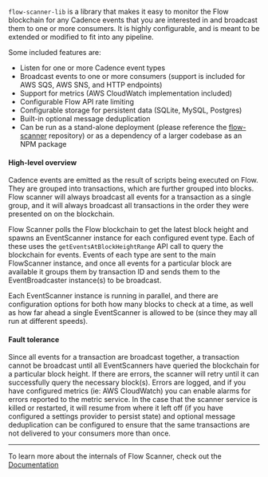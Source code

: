 `flow-scanner-lib` is a library that makes it easy to monitor the Flow blockchain for any Cadence events that you are interested in and broadcast them to one or more consumers. It is highly configurable, and is meant to be extended or modified to fit into any pipeline.

Some included features are:

-   Listen for one or more Cadence event types
-   Broadcast events to one or more consumers (support is included for AWS SQS, AWS SNS, and HTTP endpoints)
-   Support for metrics (AWS CloudWatch implementation included)
-   Configurable Flow API rate limiting
-   Configurable storage for persistent data (SQLite, MySQL, Postgres)
-   Built-in optional message deduplication
-   Can be run as a stand-alone deployment (please reference the [flow-scanner](https://github.com/rayvin-flow/flow-scanner/) repository) or as a dependency of a larger codebase as an NPM package

#### High-level overview

Cadence events are emitted as the result of scripts being executed on Flow. They are grouped into transactions, which are further grouped into blocks. Flow scanner will always broadcast all events for a transaction as a single group, and it will always broadcast all transactions in the order they were presented on on the blockchain.

Flow Scanner polls the Flow blockchain to get the latest block height and spawns an EventScanner instance for each configured event type. Each of these uses the `getEventsAtBlockHeightRange` API call to query the blockchain for events. Events of each type are sent to the main FlowScanner instance, and once all events for a particular block are available it groups them by transaction ID and sends them to the EventBroadcaster instance(s) to be broadcast.

Each EventScanner instance is running in parallel, and there are configuration options for both how many blocks to check at a time, as well as how far ahead a single EventScanner is allowed to be (since they may all run at different speeds).

#### Fault tolerance

Since all events for a transaction are broadcast together, a transaction cannot be broadcast until all EventScanners have queried the blockchain for a particular block height. If there are errors, the scanner will retry until it can successfully query the necessary block(s). Errors are logged, and if you have configured metrics (ie: AWS CloudWatch) you can enable alarms for errors reported to the metric service. In the case that the scanner service is killed or restarted, it will resume from where it left off (if you have configured a settings provider to persist state) and optional message deduplication can be configured to ensure that the same transactions are not delivered to your consumers more than once.

---

To learn more about the internals of Flow Scanner, check out the [Documentation](docs/index.md)
